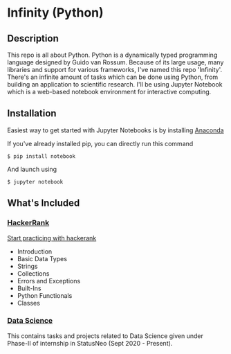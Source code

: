 # Infinity (Python)


## Description

This repo is all about Python. Python is a dynamically typed programming language designed by Guido van Rossum. Because of its large usage, many libraries and support for various frameworks, I've named this repo 'Infinity'. There's an infinite amount of tasks which can be done using Python, from building an application to scientific research. I'll be using Jupyter Notebook which is a web-based notebook environment for interactive computing.


## Installation

Easiest way to get started with Jupyter Notebooks is by installing [Anaconda](https://www.anaconda.com/products/individual)

If you've already installed pip, you can directly run this command

```
$ pip install notebook
```
And launch using
```
$ jupyter notebook
```

## What's Included

### [HackerRank](/HackerRank)

  [Start practicing with hackerank](https://www.hackerrank.com/domains/python)
- Introduction
- Basic Data Types
- Strings 
- Collections
- Errors and Exceptions
- Built-Ins
- Python Functionals
- Classes

### [Data Science](/Data%20Science)

This contains tasks and projects related to Data Science given under Phase-II of internship in StatusNeo (Sept 2020 - Present). 
